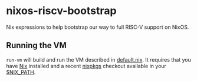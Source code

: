 nixos-riscv-bootstrap
======================

Nix expressions to help bootstrap our way to full RISC-V support on
NixOS.

Running the VM
----------------

`run-vm` will build and run the VM described in [default.nix]. It
requires that you have [Nix] installed and a recent [nixpkgs] checkout
available in your [$NIX_PATH].

[default.nix]: ./default.nix
[Nix]: https://nixos.org/nix
[nixpkgs]: https://nixos.org/nixpkgs
[$NIX_PATH]: https://nixos.org/nix/manual/#env-NIX_PATH
